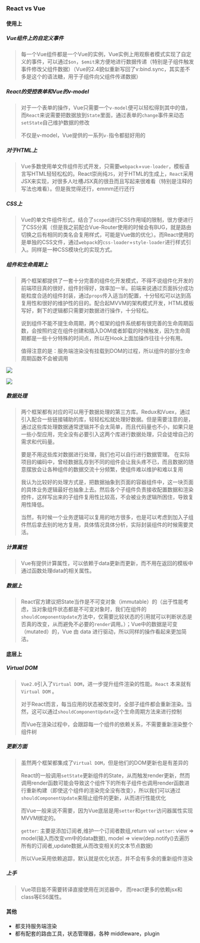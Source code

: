 ### React vs Vue

#### 使用上

##### Vue组件上的自定义事件

> 每一个Vue组件都是一个Vue的实例，Vue实例上用观察者模式实现了自定义的事件，可以通过`$on`，`$emit`来方便地进行数据传递（特别是子组件触发事件修改父组件数据）（Vue的2.4貌似重新写回了v:bind.sync，其实差不多是这个的语法糖，用于子组件向父组件传递数据）



##### React的受控表单和Vue的v-model

> 对于一个表单的操作，Vue只需要一个`v-model`便可以轻松得到其中的值，而`React`来说需要把数据放到`State`里面，通过表单的`change`事件来动态`setState`自己维护数据的修改
>
> 不仅是v-model，Vue提供的一系列`v-`指令都挺好用的



##### 对于HTML上

> Vue多数使用单文件组件形式开发，只需要`webpack`+`vue-loader`，模板语言写HTML轻轻松松的。React崇尚纯`JS`，对于HTML的生成上，`React`采用JSX来实现，对很多人吐槽JSX真的很丑而且写起来很难看（特别是注释的写法也难看）。但是我觉得还行，emmm还行还行



##### CSS上

> Vue的单文件组件形式，结合了`scoped`进行CSS作用域的限制，很方便进行了CSS分离（但是我之前配合Vue-Router使用的时候会有BUG，就是路由切换之后有相同的类名会复用样式，可能是Vue做的优化）。而React使用的是单独的CSS文件，通过`webpack`的`css-loader`+`style-loader`进行样式引入。同样是一种CSS模块化的实现方式。



##### 组件和生命周期上

> 两个框架都提供了一套十分完善的组件化开发模式，不得不说组件化开发的前端项目真的很好，组件封得好，效率加一半。前端来说通过页面拆分成功能粒度合适的组件封装，通过`props`传入适当的配置，十分轻松可以达到高复用性和很好的维护性的目的。配合起MVVM的架构模式开发，HTML模板写好，剩下的逻辑都只需要对数据进行操作，十分轻松。
>
> 说到组件不能不提生命周期，两个框架的组件系统都有很完善的生命周期函数，会按照约定在组件创建和插入DOM或者卸载的时候触发，因为生命周期都是一些十分特殊的时间点，所以在Hook上面加操作往往十分有用。
>
> 值得注意的是：服务端渲染没有挂载到DOM的过程，所以组件的部分生命周期函数不会被调用

![](E:\myGit\prepare-for-interview\框架\img\react-life.png)

![](E:\myGit\prepare-for-interview\框架\img\vue-life.png)

##### 数据处理

> 两个框架都有对应的可以用于数据处理的第三方库。Redux和Vuex，通过引入配合一些链接辅助的库，轻轻松松就处理好数据。但是需要注意的是，通过这些库处理数据通常逻辑并不会太简单，而且代码量也不小，如果只是一些小型应用，完全没有必要引入这两个库进行数据处理，只会徒增自己的需求和代码量。
>
> 要是不用这些库对数据进行处理，我们也可以自行进行数据管理。 在实际项目的编码中，曾经数据乱存到不同的组件会让我头疼不已，而且数据的随意摆放会让各种组件的数据交流十分频繁，使组件难以维护和难以复用
>
> 我认为比较好的处理方式是，把数据抽象到页面的容器组件中，这一块页面的具体业务逻辑最好也抽象上去。然后各个子组件负责接收配置数据和渲染控件，这样写出来的子组件复用性比较高，不会被业务逻辑所困住，导致复用性降低。
>
> 当然，有时候一个业务逻辑可以复用的地方很多，也是可以考虑到加入子组件然后拿去别的地方复用，具体情况具体分析，实际封装组件的时候需要灵活。



##### 计算属性

> Vue有提供计算属性，可以依赖于data更新而更新，而不用在返回的模板中通过函数处理data的相关属性。



##### 数据上

> React官方建议把State当作是不可变对象（immutable）的（出于性能考虑，当对象组件状态都是不可变对象时，我们在组件的`shouldComponentUpdate`方法中，仅需要比较状态的引用就可以判断状态是否真的改变，从而避免不必要的`render`调用。）；Vue中的数据是可变（mutated）的，Vue 由 data 进行驱动，所以同样的操作看起来更加简洁。





#### 底层上

##### Virtual DOM

> `Vue2.0`引入了`Virtual DOM`，进一步提升组件渲染的性能。`React` 本来就有`Virtual DOM` 。
>
> 对于React而言，每当应用的状态被改变时，全部子组件都会重新渲染。当然，这可以通过`shouldComponentUpdate`这个生命周期方法来进行控制
>
> 而Vue在渲染过程中，会跟踪每一个组件的依赖关系，不需要重新渲染整个组件树



##### 更新方面

> 虽然两个框架都集成了`Virtual DOM`，但是他们的DOM更新也是有差异的
>
> React的一般调用`setState`更新组件的State，从而触发render更新，然而调用render函数可能会导致这个组件下的所有子组件也调用render函数进行重新构建（即使这个组件的渲染完全没有改变），所以我们可以通过`shouldComponentUpdate`来阻止组件的更新，从而进行性能优化
>
> 而Vue一般来说不需要，因为Vue底层是用`setter`和`getter`访问器属性实现MVVM绑定的。
>
> `getter`: 主要是添加订阅者,维护一个订阅者数组,return val
> `setter`: view => model(输入而改变vm中的data数据), model => view(dep.notify()去遍历所有的订阅者,update数据,从而改变相关的文本节点数据)
>
> 所以Vue采用依赖追踪，默认就是优化状态，并不会有多余的重新组件渲染



##### 上手

> Vue项目能不需要转译直接使用在浏览器中， 而react更多的依赖jsx和class等ES6属性。



#### 其他

- 都支持服务端渲染
- 都有配套的路由工具，状态管理器，各种 middleware，plugin